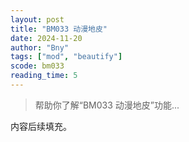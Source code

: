 ```yaml
---
layout: post
title: "BM033 动漫地皮"
date: 2024-11-20
author: "Bny"
tags: ["mod", "beautify"]
scode: bm033
reading_time: 5
---
```


> 帮助你了解“BM033 动漫地皮”功能...

内容后续填充。
